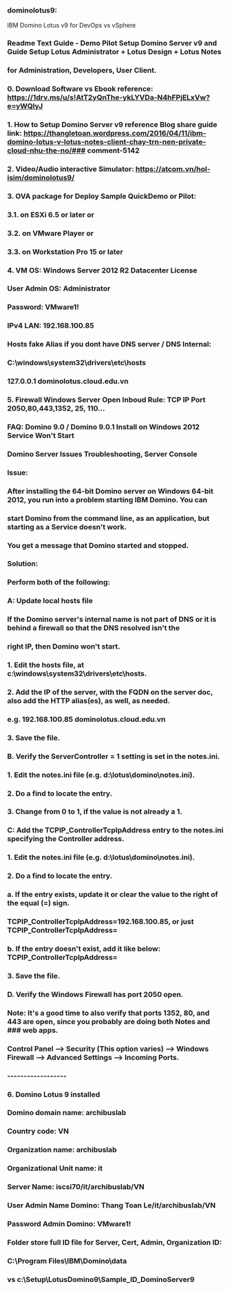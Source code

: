 ###  dominolotus9:
 IBM Domino Lotus v9 for DevOps vs vSphere
### Readme Text Guide - Demo Pilot Setup Domino Server v9  and Guide Setup Lotus Administrator + Lotus Design + Lotus Notes
### for Administration, Developers, User Client.
###  0. Download Software vs Ebook reference: https://1drv.ms/u/s!AtT2yQnThe-ykLYVDa-N4hFPjELxVw?e=yWQIyJ
###  1. How to Setup Domino Server v9 reference Blog share guide link: https://thangletoan.wordpress.com/2016/04/11/ibm-domino-lotus-v-lotus-notes-client-chay-trn-nen-private-cloud-nhu-the-no/### comment-5142
###  2. Video/Audio interactive Simulator: https://atcom.vn/hol-isim/dominolotus9/
### 
###  3. OVA package for Deploy Sample QuickDemo or Pilot: 
### 	3.1. on ESXi 6.5 or later or 
### 	3.2. on VMware Player or 
### 	3.3. on Workstation Pro 15 or later  
### 
###  4. VM OS: Windows Server 2012 R2 Datacenter License
###  		User Admin OS: Administrator
###  		Password: VMware1!
###  IPv4 LAN: 192.168.100.85
### 
###  Hosts fake Alias if you dont have DNS server / DNS Internal:
###  C:\windows\system32\drivers\etc\hosts
###  127.0.0.1  dominolotus.cloud.edu.vn
### 
###  5. Firewall Windows Server Open Inboud Rule: TCP IP Port 2050,80,443,1352, 25, 110...
###  FAQ: Domino 9.0 / Domino 9.0.1 Install on Windows 2012 Service Won't Start
###  Domino Server Issues Troubleshooting, Server Console 
###  Issue:
###  After installing the 64-bit Domino server on Windows 64-bit 2012, you run into a problem starting IBM Domino. You can 
###  start Domino from the command line, as an application, but starting as a Service doesn't work.
###  You get a message that Domino started and stopped.
###  Solution:
###  Perform both of the following:
###  A: Update local hosts file
###  If the Domino server's internal name is not part of DNS or it is behind a firewall so that the DNS resolved isn't the 
###  right IP, then Domino won't start.
###  1. Edit the hosts file, at c:\windows\system32\drivers\etc\hosts.
###  2. Add the IP of the server, with the FQDN on the server doc, also add the HTTP alias(es), as well, as needed.
###  e.g. 192.168.100.85 dominolotus.cloud.edu.vn
###  3. Save the file.
###  B. Verify the ServerController = 1 setting is set in the notes.ini.
###  1. Edit the notes.ini file (e.g. d:\lotus\domino\notes.ini).
###  2. Do a find to locate the entry.
###  3. Change from 0 to 1, if the value is not already a 1.
###  C: Add the TCPIP_ControllerTcpIpAddress entry to the notes.ini specifying the Controller address.
###  1. Edit the notes.ini file (e.g. d:\lotus\domino\notes.ini).
###  2. Do a find to locate the entry.
###  a. If the entry exists, update it or clear the value to the right of the equal (=) sign.
###  TCPIP_ControllerTcpIpAddress=192.168.100.85, or just TCPIP_ControllerTcpIpAddress=
###  b. If the entry doesn't exist, add it like below: TCPIP_ControllerTcpIpAddress=
###  3. Save the file.
###  D. Verify the Windows Firewall has port 2050 open.
###  Note: It's a good time to also verify that ports 1352, 80, and 443 are open, since you probably are doing both Notes and ###  web apps.
###  Control Panel --> Security (This option varies) --> Windows Firewall --> Advanced Settings --> Incoming Ports.
###  ------------------
###  6. Domino Lotus 9 installed
###  Domino domain name: archibuslab
###  Country code: VN
###  Organization name: archibuslab
###  Organizational Unit name: it
###  Server Name: iscsi70/it/archibuslab/VN
###  User Admin Name Domino: Thang Toan Le/it/archibuslab/VN
###  Password Admin Domino: VMware1!
###  Folder store full ID file for Server, Cert, Admin, Organization ID:
###  C:\Program Files\IBM\Domino\data
###  vs c:\Setup\LotusDomino9\Sample_ID_DominoServer9
